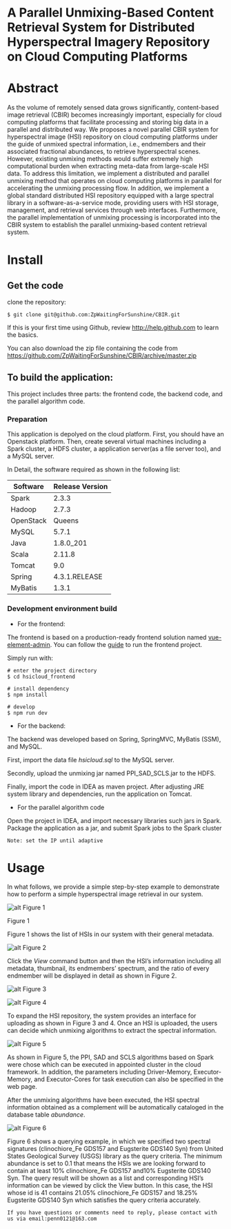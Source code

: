# A Parallel Unmixing-Based Content Retrieval System for Distributed Hyperspectral Imagery Repository on Cloud Computing Platforms

# Abstract

As the volume of remotely sensed data grows significantly, content-based image retrieval (CBIR) becomes increasingly important, especially for cloud computing platforms that facilitate processing and storing big data in a parallel and distributed way. We proposes a novel parallel CBIR system for hyperspectral image (HSI) repository on cloud computing platforms under the guide of unmixed spectral information, i.e., endmembers and their associated fractional abundances, to retrieve hyperspectral scenes. However, existing unmixing methods would suffer extremely high computational burden when extracting meta-data from large-scale HSI data. To address this limitation, we implement a distributed and parallel unmixing method that operates on cloud computing platforms in parallel for accelerating the unmixing processing flow. In addition, we implement a global standard distributed HSI repository equipped with a large spectral library in a software-as-a-service mode, providing users with HSI storage, management, and retrieval services through web interfaces. Furthermore, the parallel implementation of unmixing processing is incorporated into the CBIR system to establish the parallel unmixing-based content retrieval system. 

# Install

## Get the code
clone the repository:

```
$ git clone git@github.com:ZpWaitingForSunshine/CBIR.git
```

If this is your first time using Github, review http://help.github.com to learn the basics.

You can also download the zip file containing the code from https://github.com/ZpWaitingForSunshine/CBIR/archive/master.zip

## To build the application:

This project includes three parts: the frontend code, the backend code, and the parallel algorithm code. 

### Preparation

This application is depolyed on the cloud platform. First, you should have an Openstack platform. Then, create several virtual machines including a Spark cluster, a HDFS cluster, a application server(as a file server too), and a MySQL server.

In Detail, the software required as shown in the following list:

|  Software   | Release Version  |
|  ----  | ----  |
| Spark  | 2.3.3   |
| Hadoop  | 2.7.3  |
| OpenStack  | Queens |
| MySQL    | 5.7.1  |
| Java  |  1.8.0\_201     |
| Scala  | 2.11.8  |
| Tomcat  | 9.0    |
| Spring    | 4.3.1.RELEASE |
|MyBatis| 1.3.1  |


### Development environment build

* For the frontend:

The frontend is based on a production-ready frontend solution named [vue-element-admin](https://github.com/PanJiaChen/vue-element-admin). You can follow the [guide](https://panjiachen.github.io/vue-element-admin-site/guide/#getting-started) to run the frontend project.

Simply run with:
```
# enter the project directory
$ cd hsicloud_frontend

# install dependency
$ npm install

# develop
$ npm run dev
```

* For the backend:

The backend was developed based on Spring, SpringMVC, MyBatis (SSM), and MySQL.
 
First, import the data file *hsicloud.sql* to the MySQL server.

Secondly, upload the unmixing jar named PPI_SAD_SCLS.jar to the HDFS.

Finally, import the code in IDEA as maven project. After adjusting JRE system library and dependencies, run the application on Tomcat.

* For the parallel algorithm code

Open the project in IDEA, and import necessary libraries such jars in Spark. Package the application as a jar, and submit Spark jobs to the Spark cluster

```
Note: set the IP until adaptive
```

# Usage

In what follows, we provide a simple step-by-step example to demonstrate how to perform a simple hyperspectral image retrieval in our system. 

![alt Figure 1](https://raw.githubusercontent.com/ZpWaitingForSunshine/CBIR/master/screenshot/flow1.png)

 Figure 1

 Figure 1 shows the list of HSIs in our system with their general metadata. 
 
![alt Figure 2](https://raw.githubusercontent.com/ZpWaitingForSunshine/CBIR/master/screenshot/flowb.png)

 Click the *View* command button and then the HSI’s information including all metadata, thumbnail, its endmembers’ spectrum, and the ratio of every endmember will be displayed in detail as shown in Figure 2.


![alt Figure 3](https://raw.githubusercontent.com/ZpWaitingForSunshine/CBIR/master/screenshot/screenshot1.jpg)

![alt Figure 4](https://raw.githubusercontent.com/ZpWaitingForSunshine/CBIR/master/screenshot/screenshot2.jpg)

To expand the HSI repository, the system provides an interface for uploading as shown in Figure 3 and 4. Once an HSI is uploaded, the users can decide which unmixing algorithms to extract the spectral information.
 
![alt Figure 5](https://raw.githubusercontent.com/ZpWaitingForSunshine/CBIR/master/screenshot/flow3.png)

As shown in Figure 5, the PPI, SAD and SCLS algorithms based on Spark were chose which can be executed in appointed cluster in the cloud framework. In addition, the parameters including Driver-Memory, Executor-Memory, and Executor-Cores for task execution can also be specified in the web page.

After the unmixing algorithms have been executed, the HSI spectral information obtained as a complement will be automatically cataloged in the database table *abundance*. 

![alt Figure 6](https://raw.githubusercontent.com/ZpWaitingForSunshine/CBIR/master/screenshot/flowd.png)

Figure 6 shows a querying example, in which we specified two spectral signatures (clinochiore\_Fe GDS157 and Eugsterite GDS140 Syn) from United States Geological Survey (USGS) library as the query criteria. The minimum abundance is set to 0.1 that means the HSIs we are looking forward to contain at least 10\% clinochiore\_Fe GDS157 and10\% Eugsterite GDS140 Syn. The query result will be shown as a list and corresponding HSI’s information can be viewed by click the View button. In this case, the HSI whose id is 41 contains 21.05\% clinochiore\_Fe GDS157 and  18.25\% Eugsterite GDS140 Syn which satisfies the query criteria accurately.


```
If you have questions or comments need to reply, please contact with us via email:penn0121@163.com
```
